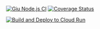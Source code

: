 [![Giu Node.js CI](https://github.com/Giunossauro/treino-git-flow-e-gh-actions/actions/workflows/node.js.yml/badge.svg)](https://github.com/Giunossauro/treino-git-flow-e-gh-actions/actions/workflows/node.js.yml) [![Coverage Status](https://coveralls.io/repos/github/Giunossauro/treino-git-flow-e-gh-actions/badge.svg?branch=develop)](https://coveralls.io/github/Giunossauro/treino-git-flow-e-gh-actions?branch=develop)  

[![Build and Deploy to Cloud Run](https://github.com/Giunossauro/treino-git-flow-e-gh-actions/actions/workflows/google-cloudrun-docker.yml/badge.svg?branch=master)](https://github.com/Giunossauro/treino-git-flow-e-gh-actions/actions/workflows/google-cloudrun-docker.yml)
